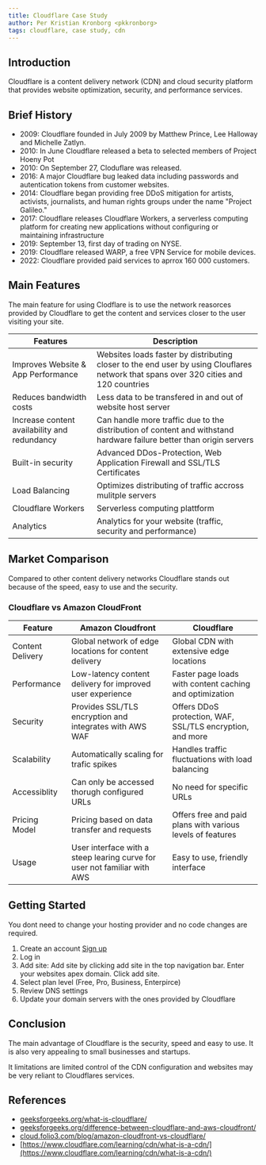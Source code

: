 ```yaml
---
title: Cloudflare Case Study
author: Per Kristian Kronborg <pkkronborg>
tags: cloudflare, case study, cdn
---
```


## Introduction

Cloudflare is a content delivery network (CDN) and cloud security platform that provides website optimization, security, and performance services.


## Brief History

- 2009: Cloudflare founded in July 2009 by Matthew Prince, Lee Halloway and Michelle Zatlyn. 
- 2010: In June Cloudflare released a beta to selected members of Project Hoeny Pot
- 2010: On September 27, Cloduflare was released.
- 2016: A major Cloudflare bug leaked data including passwords and autentication tokens from customer websites.
- 2014: Cloudflare began providing free DDoS mitigation for artists, activists, journalists, and human rights groups under the name "Project Galileo."
- 2017: Cloudflare releases Cloudflare Workers, a serverless computing platform for creating new applications without configuring or maintaining infrastructure
- 2019: September 13, first day of trading on NYSE. 
- 2019: Cloudflare released WARP, a free VPN Service for mobile devices. 
- 2022: Cloudflare provided paid services to aprrox 160 000 customers. 

## Main Features

The main feature for using Clodflare is to use the network reasorces provided by Cloudflare to get the content and services closer to the user visiting your site. 

| Features| Description |
|---|---|
| Improves Website & App Performance | Websites loads faster by distributing closer to the end user by using Clouflares network that spans over 320 cities and 120 countries |
| Reduces bandwidth costs | Less data to be transfered in and out of website host server | 
| Increase content availability and redundancy | Can handle more traffic due to the distribution of content and withstand hardware failure better than origin servers | 
| Built-in security | Advanced DDos-Protection, Web Application Firewall and SSL/TLS Certificates |
| Load Balancing | Optimizes distributing of traffic accross mulitple servers | 
| Cloudflare Workers | Serverless computing plattform |
| Analytics | Analytics for your website (traffic, security and performance) |



## Market Comparison

Compared to other content delivery networks Cloudflare stands out because of the speed, easy to use and the security.

### Cloudflare vs Amazon CloudFront 

| Feature  | Amazon Cloudfront |Cloudflare|
|---|---|---|
|Content Delivery|Global network of edge locations for content delivery|Global CDN with extensive edge locations|
|Performance|	Low-latency content delivery for improved user experience|Faster page loads with content caching and optimization|
|Security|Provides SSL/TLS encryption and integrates with AWS WAF|Offers DDoS protection, WAF, SSL/TLS encryption, and more|
| Scalability  | Automatically scaling for trafic spikes | Handles traffic fluctuations with load balancing |
| Accessiblity| Can only be accessed thorugh configured URLs  | No need for specific URLs |
| Pricing Model  | Pricing based on data transfer and requests | Offers free and paid plans with various levels of features |
| Usage | User interface with a steep learing curve for user not familiar with AWS | Easy to use, friendly interface |
 
## Getting Started

You dont need to change your hosting provider and no code changes are required. 

1. Create an account [Sign up](https://dash.cloudflare.com/sign-up)
2. Log in
3. Add site: Add site by clicking add site in the top navigation bar. Enter your websites apex domain. Click add site.
4. Select plan level (Free, Pro, Business, Enterpirce)
5. Review DNS settings
6. Update your domain servers with the ones provided by Cloudflare 


## Conclusion

The main advantage of Cloudflare is the security, speed and easy to use. It is also very appealing to small businesses and startups.

It limitations are limited control of the CDN configuration and websites may be very reliant to Cloudflares services. 

## References

- [geeksforgeeks.org/what-is-cloudflare/](https://www.geeksforgeeks.org/what-is-cloudflare/)
- [geeksforgeeks.org/difference-between-cloudflare-and-aws-cloudfront/](https://www.geeksforgeeks.org/difference-between-cloudflare-and-aws-cloudfront/)
- [cloud.folio3.com/blog/amazon-cloudfront-vs-cloudflare/](https://cloud.folio3.com/blog/amazon-cloudfront-vs-cloudflare/)
- [https://www.cloudflare.com/learning/cdn/what-is-a-cdn/](https://www.cloudflare.com/learning/cdn/what-is-a-cdn/)

